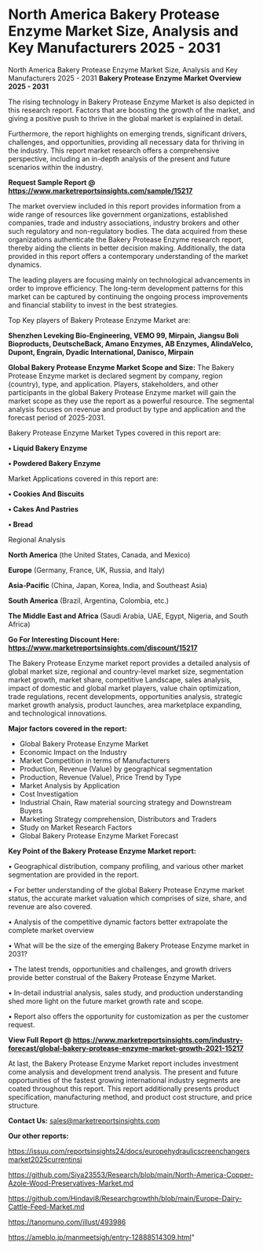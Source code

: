 # North America Bakery Protease Enzyme Market Size, Analysis and Key Manufacturers 2025 - 2031
North America Bakery Protease Enzyme Market Size, Analysis and Key Manufacturers 2025 - 2031
<Strong> Bakery Protease Enzyme Market Overview 2025 - 2031</strong>

The rising technology in Bakery Protease Enzyme Market is also depicted in this research report. Factors that are boosting the growth of the market, and giving a positive push to thrive in the global market is explained in detail.

Furthermore, the report highlights on emerging trends, significant drivers, challenges, and opportunities, providing all necessary data for thriving in the industry. This report market research offers a comprehensive perspective, including an in-depth analysis of the present and future scenarios within the industry.

<strong>Request Sample Report @ <a href=https://www.marketreportsinsights.com/sample/15217>https://www.marketreportsinsights.com/sample/15217</a></strong>

The market overview included in this report provides information from a wide range of resources like government organizations, established companies, trade and industry associations, industry brokers and other such regulatory and non-regulatory bodies. The data acquired from these organizations authenticate the Bakery Protease Enzyme research report, thereby aiding the clients in better decision making. Additionally, the data provided in this report offers a contemporary understanding of the market dynamics.

The leading players are focusing mainly on technological advancements in order to improve efficiency. The long-term development patterns for this market can be captured by continuing the ongoing process improvements and financial stability to invest in the best strategies.

Top Key players of Bakery Protease Enzyme Market are:

<strong>Shenzhen Leveking Bio-Engineering, VEMO 99, Mirpain, Jiangsu Boli Bioproducts, DeutscheBack, Amano Enzymes, AB Enzymes, AlindaVelco, Dupont, Engrain, Dyadic International, Danisco, Mirpain</strong>

<strong><b>Global Bakery Protease Enzyme Market Scope and Size:</b></strong>
The Bakery Protease Enzyme market is declared segment by company, region (country), type, and application. Players, stakeholders, and other participants in the global Bakery Protease Enzyme market will gain the market scope as they use the report as a powerful resource. The segmental analysis focuses on revenue and product by type and application and the forecast period of 2025-2031.

Bakery Protease Enzyme Market Types covered in this report are:

<strong>• Liquid Bakery Enzyme

• Powdered Bakery Enzyme</strong>

Market Applications covered in this report are:

<strong>• Cookies And Biscuits

• Cakes And Pastries

• Bread</strong> 

Regional Analysis

<strong>North America</strong> (the United States, Canada, and Mexico)

<strong>Europe</strong> (Germany, France, UK, Russia, and Italy)

<strong>Asia-Pacific</strong> (China, Japan, Korea, India, and Southeast Asia)

<strong>South America</strong> (Brazil, Argentina, Colombia, etc.)

<strong>The Middle East and Africa</strong> (Saudi Arabia, UAE, Egypt, Nigeria, and South Africa)

<strong>Go For Interesting Discount Here: <a href=https://www.marketreportsinsights.com/discount/15217>https://www.marketreportsinsights.com/discount/15217</a></strong>

The Bakery Protease Enzyme market report provides a detailed analysis of global market size, regional and country-level market size, segmentation market growth, market share, competitive Landscape, sales analysis, impact of domestic and global market players, value chain optimization, trade regulations, recent developments, opportunities analysis, strategic market growth analysis, product launches, area marketplace expanding, and technological innovations.

<strong><b>Major factors covered in the report:</b></strong>
<ul>
  <li>Global Bakery Protease Enzyme Market </li>
  <li>Economic Impact on the Industry</li>
  <li>Market Competition in terms of Manufacturers</li>
  <li>Production, Revenue (Value) by geographical segmentation</li>
  <li>Production, Revenue (Value), Price Trend by Type</li>
  <li>Market Analysis by Application</li>
  <li>Cost Investigation</li>
  <li>Industrial Chain, Raw material sourcing strategy and Downstream Buyers</li>
  <li>Marketing Strategy comprehension, Distributors and Traders</li>
  <li>Study on Market Research Factors</li>
  <li>Global Bakery Protease Enzyme Market Forecast</li>
</ul>

<strong><b>Key Point of the Bakery Protease Enzyme Market report:</b></strong>

• Geographical distribution, company profiling, and various other market segmentation are provided in the report.

• For better understanding of the global Bakery Protease Enzyme market status, the accurate market valuation which comprises of size, share, and revenue are also covered.

• Analysis of the competitive dynamic factors better extrapolate the complete market overview

• What will be the size of the emerging Bakery Protease Enzyme market in 2031?

• The latest trends, opportunities and challenges, and growth drivers provide better construal of the Bakery Protease Enzyme Market.

• In-detail industrial analysis, sales study, and production understanding shed more light on the future market growth rate and scope.

• Report also offers the opportunity for customization as per the customer request.

<strong><b>View Full Report @ <a href=https://www.marketreportsinsights.com/industry-forecast/global-bakery-protease-enzyme-market-growth-2021-15217>https://www.marketreportsinsights.com/industry-forecast/global-bakery-protease-enzyme-market-growth-2021-15217</a></b></strong>


At last, the Bakery Protease Enzyme Market report includes investment come analysis and development trend analysis. The present and future opportunities of the fastest growing international industry segments are coated throughout this report. This report additionally presents product specification, manufacturing method, and product cost structure, and price structure.

<strong>Contact Us:</strong>
sales@marketreportsinsights.com

<strong>Our other reports:</strong>

<a href=https://issuu.com/reportsinsights24/docs/europehydraulicscreenchangersmarket2025currentinsi>https://issuu.com/reportsinsights24/docs/europehydraulicscreenchangersmarket2025currentinsi</a>

<a href=https://github.com/Siya23553/Research/blob/main/North-America-Copper-Azole-Wood-Preservatives-Market.md>https://github.com/Siya23553/Research/blob/main/North-America-Copper-Azole-Wood-Preservatives-Market.md</a>

<a href=https://github.com/Hindavi8/Researchgrowthh/blob/main/Europe-Dairy-Cattle-Feed-Market.md>https://github.com/Hindavi8/Researchgrowthh/blob/main/Europe-Dairy-Cattle-Feed-Market.md</a>

<a href=https://tanomuno.com/illust/493986>https://tanomuno.com/illust/493986</a>

<a href=https://ameblo.jp/manmeetsigh/entry-12888514309.html>https://ameblo.jp/manmeetsigh/entry-12888514309.html</a>"
